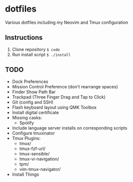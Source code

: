 # dotfiles
Various dotfiles including my Neovim and Tmux configuration

## Instructions
1. Clone repository `$ code`
2. Run install script `$ ./install`
## TODO
- Dock Preferences
- Mission Control Preference (don't rearrange spaces)
- Finder Show Path Bar
- Trackpad (Three Finger Drag and Tap to Click) 
- Git (config and SSH)
- Flash keyboard layout using QMK Toolbox
- Install digital certificate
- Missing casks:
    - Spotify
- Include language server installs on corresponding scripts
- Configure tmuxinator
- Tmux Plugins:
    - tmux/
    - tmux-fzf-url/
    - tmux-sensible/
    - tmux-vi-navigation/
    - tpm/
    - vim-tmux-navigator/
- Install Things
